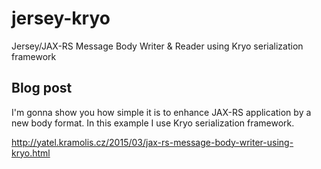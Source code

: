 # jersey-kryo
Jersey/JAX-RS Message Body Writer &amp; Reader using Kryo serialization framework

## Blog post

I'm gonna show you how simple it is to enhance JAX-RS application by a new body format.
In this example I use Kryo serialization framework.

http://yatel.kramolis.cz/2015/03/jax-rs-message-body-writer-using-kryo.html
